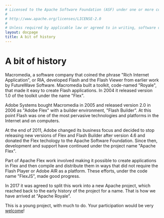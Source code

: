 ```yaml
---
# Licensed to the Apache Software Foundation (ASF) under one or more contributor license agreements.  See the NOTICE file distributed with this work for additional information regarding copyright ownership. The ASF licenses this file to You under the Apache License, Version 2.0 (the "License"); you may not use this file except in compliance with the License.  You may obtain a copy of the License at
# 
# http://www.apache.org/licenses/LICENSE-2.0
# 
# Unless required by applicable law or agreed to in writing, software distributed under the License is distributed on an "AS IS" BASIS, WITHOUT WARRANTIES OR CONDITIONS OF ANY KIND, either express or implied. See the License for the specific language governing permissions and limitations under the License.
layout: docpage
title: A bit of history
---
```


<!-- Drawn from material written by Judah Frangipane and Mark Kessler: https://cwiki.apache.org/confluence/display/FLEX/History -->
# A bit of history

Macromedia, a software company that coined the phrase "Rich Internet Application", or RIA, developed Flash and the Flash Viewer from earlier work by FutureWave Software. Macromedia built a toolkit, code-named "Royale", that made it easy to create Flash applications. In 2004 it released version 1.0 of the toolkit under the name "Flex".

Adobe Systems bought Macromedia in 2005 and released version 2.0 in 2006 as "Adobe Flex" with a builder environment, "Flash Builder". At this point Flash was one of the most pervasive technologies and platforms in the Internet and on computers.

At the end of 2011, Adobe changed its business focus and decided to stop releasing new versions of Flex and Flash Builder after version 4.6 and donated the Flex techology to the Apache Software Foundation. Since then, development and support have continued under the project name "Apache Flex".

Part of Apache Flex work involved making it possible to create applications in Flex and then compile and distribute them in ways that did not require the Flash Player or Adobe AIR as a platform. These efforts, under the code name "FlexJS", made good progress. 

In 2017 it was agreed to split this work into a new Apache project, which reached back to the early history of the project for a name. That is how we have arrived at "Apache Royale".

This is a young project, with much to do. Your participation would be very [welcome](Welcome/get-involved.html)!
